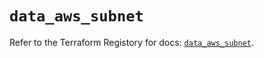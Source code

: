 # `data_aws_subnet`

Refer to the Terraform Registory for docs: [`data_aws_subnet`](https://registry.terraform.io/providers/hashicorp/aws/3.76.1/docs/data-sources/subnet).
